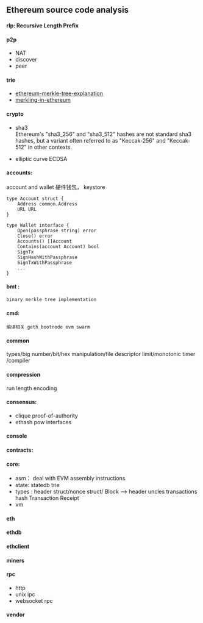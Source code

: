 ## Ethereum source code analysis

#### rlp: Recursive Length Prefix
#### p2p
- NAT
- discover
- peer
    
#### trie  
- [ethereum-merkle-tree-explanation](https://ethereum.stackexchange.com/questions/15288/ethereum-merkle-tree-explanation)
- [merkling-in-ethereum](https://blog.ethereum.org/2015/11/15/merkling-in-ethereum/)

#### crypto  
- sha3  
   Ethereum's "sha3_256" and "sha3_512" hashes are not standard sha3 hashes, but a variant often referred to as "Keccak-256" and "Keccak-512" in other contexts.

- elliptic curve  ECDSA

#### accounts: 
account and wallet 硬件钱包， keystore

```
type Account struct {
    Address common.Address
    URL URL
}
```
```
type Wallet interface {
    Open(passphrase string) error
    Close() error
    Accounts() []Account
    Contains(account Account) bool
    SignTx
    SignHashWithPassphrase
    SignTxWithPassphrase
    ...
}
```

#### bmt :   
    
    binary merkle tree implementation 

#### cmd:    
    
    编译相关 geth bootnode evm swarm

#### common 

types/big number/bit/hex manipulation/file descriptor limit/monotonic timer /compiler

#### compression

 run length encoding 

#### consensus:
- clique proof-of-authority
- ethash pow 
interfaces

#### console

#### contracts:
    
#### core:
- asm： deal with EVM assembly  instructions
- state: statedb  trie
- types :   header struct/nonce struct/
            Block --> header uncles transactions hash
            Transaction
            Receipt        
- vm
#### eth
#### ethdb
#### ethclient

#### miners

#### rpc 
- http 
- unix ipc 
- websocket rpc 

#### vendor 
    
    